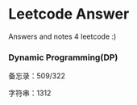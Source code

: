 # Leetcode Answer

Answers and notes 4 leetcode :)

### Dynamic Programming(DP)

备忘录：509/322

字符串：1312